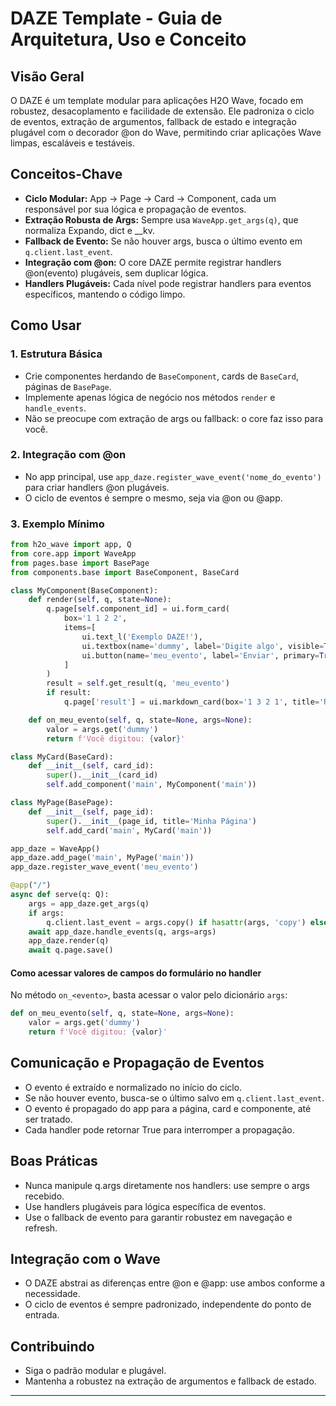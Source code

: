 # DAZE Template - Guia de Arquitetura, Uso e Conceito

## Visão Geral
O DAZE é um template modular para aplicações H2O Wave, focado em robustez, desacoplamento e facilidade de extensão. Ele padroniza o ciclo de eventos, extração de argumentos, fallback de estado e integração plugável com o decorador @on do Wave, permitindo criar aplicações Wave limpas, escaláveis e testáveis.

## Conceitos-Chave
- **Ciclo Modular:** App → Page → Card → Component, cada um responsável por sua lógica e propagação de eventos.
- **Extração Robusta de Args:** Sempre usa `WaveApp.get_args(q)`, que normaliza Expando, dict e __kv.
- **Fallback de Evento:** Se não houver args, busca o último evento em `q.client.last_event`.
- **Integração com @on:** O core DAZE permite registrar handlers @on(evento) plugáveis, sem duplicar lógica.
- **Handlers Plugáveis:** Cada nível pode registrar handlers para eventos específicos, mantendo o código limpo.

## Como Usar
### 1. Estrutura Básica
- Crie componentes herdando de `BaseComponent`, cards de `BaseCard`, páginas de `BasePage`.
- Implemente apenas lógica de negócio nos métodos `render` e `handle_events`.
- Não se preocupe com extração de args ou fallback: o core faz isso para você.

### 2. Integração com @on
- No app principal, use `app_daze.register_wave_event('nome_do_evento')` para criar handlers @on plugáveis.
- O ciclo de eventos é sempre o mesmo, seja via @on ou @app.


### 3. Exemplo Mínimo
```python
from h2o_wave import app, Q
from core.app import WaveApp
from pages.base import BasePage
from components.base import BaseComponent, BaseCard

class MyComponent(BaseComponent):
    def render(self, q, state=None):
        q.page[self.component_id] = ui.form_card(
            box='1 1 2 2',
            items=[
                ui.text_l('Exemplo DAZE!'),
                ui.textbox(name='dummy', label='Digite algo', visible=True),
                ui.button(name='meu_evento', label='Enviar', primary=True)
            ]
        )
        result = self.get_result(q, 'meu_evento')
        if result:
            q.page['result'] = ui.markdown_card(box='1 3 2 1', title='Resultado', content=result)

    def on_meu_evento(self, q, state=None, args=None):
        valor = args.get('dummy')
        return f'Você digitou: {valor}'

class MyCard(BaseCard):
    def __init__(self, card_id):
        super().__init__(card_id)
        self.add_component('main', MyComponent('main'))

class MyPage(BasePage):
    def __init__(self, page_id):
        super().__init__(page_id, title='Minha Página')
        self.add_card('main', MyCard('main'))

app_daze = WaveApp()
app_daze.add_page('main', MyPage('main'))
app_daze.register_wave_event('meu_evento')

@app("/")
async def serve(q: Q):
    args = app_daze.get_args(q)
    if args:
        q.client.last_event = args.copy() if hasattr(args, 'copy') else dict(args)
    await app_daze.handle_events(q, args=args)
    app_daze.render(q)
    await q.page.save()
```

#### Como acessar valores de campos do formulário no handler
No método `on_<evento>`, basta acessar o valor pelo dicionário `args`:
```python
def on_meu_evento(self, q, state=None, args=None):
    valor = args.get('dummy')
    return f'Você digitou: {valor}'
```

## Comunicação e Propagação de Eventos
- O evento é extraído e normalizado no início do ciclo.
- Se não houver evento, busca-se o último salvo em `q.client.last_event`.
- O evento é propagado do app para a página, card e componente, até ser tratado.
- Cada handler pode retornar True para interromper a propagação.

## Boas Práticas
- Nunca manipule q.args diretamente nos handlers: use sempre o args recebido.
- Use handlers plugáveis para lógica específica de eventos.
- Use o fallback de evento para garantir robustez em navegação e refresh.

## Integração com o Wave
- O DAZE abstrai as diferenças entre @on e @app: use ambos conforme a necessidade.
- O ciclo de eventos é sempre padronizado, independente do ponto de entrada.

## Contribuindo
- Siga o padrão modular e plugável.
- Mantenha a robustez na extração de argumentos e fallback de estado.

---
